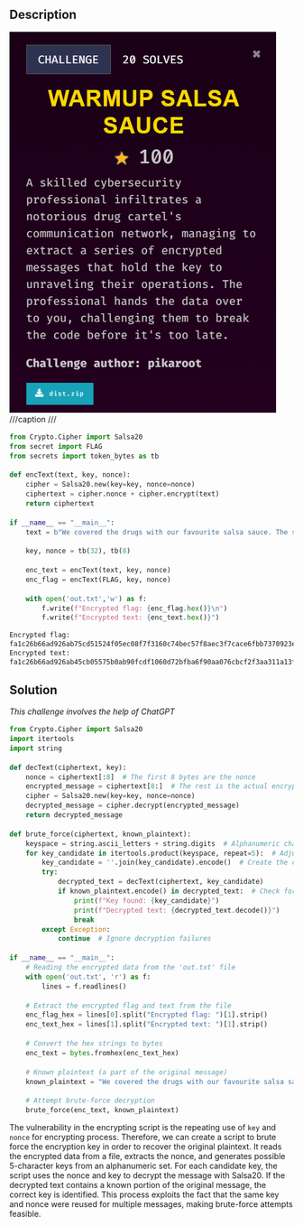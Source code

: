 ## Description
![](salsa1.png)
///caption
///

```python {title="wss.py"}
from Crypto.Cipher import Salsa20
from secret import FLAG
from secrets import token_bytes as tb

def encText(text, key, nonce):
    cipher = Salsa20.new(key=key, nonce=nonce)
    ciphertext = cipher.nonce + cipher.encrypt(text)
    return ciphertext

if __name__ == "__main__":
    text = b"We covered the drugs with our favourite salsa sauce. The stupid cops will not find it."

    key, nonce = tb(32), tb(8)

    enc_text = encText(text, key, nonce)
    enc_flag = encText(FLAG, key, nonce)

    with open('out.txt','w') as f:
        f.write(f"Encrypted flag: {enc_flag.hex()}\n")
        f.write(f"Encrypted text: {enc_text.hex()}")
```

```text {title="out.txt"}
Encrypted flag: fa1c26b66ad926ab75cd51524f05ec08f7f3160c74bec57f8aec3f7cace6fbb7370923e8c540673f657dada9e9540101d7f4dc0b6627f147fc47627a244c88b2ea6c3340
Encrypted text: fa1c26b66ad926ab45cb05575b0ab90fcdf1060d72bfba6f90aa076cbcf2f3aa311a13fc800638382570bcbee142001290f1d41d3761e315b91730663c2cd8e1fe7a25482ce0cd69745028635ef5dae54282f162e448fec5f6b0e7d8ff85
```

## Solution
*This challenge involves the help of ChatGPT*
```python {frame="none"}
from Crypto.Cipher import Salsa20
import itertools
import string

def decText(ciphertext, key):
    nonce = ciphertext[:8]  # The first 8 bytes are the nonce
    encrypted_message = ciphertext[8:]  # The rest is the actual encrypted message
    cipher = Salsa20.new(key=key, nonce=nonce)
    decrypted_message = cipher.decrypt(encrypted_message)
    return decrypted_message

def brute_force(ciphertext, known_plaintext):
    keyspace = string.ascii_letters + string.digits  # Alphanumeric characters
    for key_candidate in itertools.product(keyspace, repeat=5):  # Adjust the length based on assumptions
        key_candidate = ''.join(key_candidate).encode()  # Create the candidate key
        try:
            decrypted_text = decText(ciphertext, key_candidate)
            if known_plaintext.encode() in decrypted_text:  # Check for known plaintext
                print(f"Key found: {key_candidate}")
                print(f"Decrypted text: {decrypted_text.decode()}")
                break
        except Exception:
            continue  # Ignore decryption failures

if __name__ == "__main__":
    # Reading the encrypted data from the 'out.txt' file
    with open('out.txt', 'r') as f:
        lines = f.readlines()

    # Extract the encrypted flag and text from the file
    enc_flag_hex = lines[0].split("Encrypted flag: ")[1].strip()
    enc_text_hex = lines[1].split("Encrypted text: ")[1].strip()

    # Convert the hex strings to bytes
    enc_text = bytes.fromhex(enc_text_hex)

    # Known plaintext (a part of the original message)
    known_plaintext = "We covered the drugs with our favourite salsa sauce."

    # Attempt brute-force decryption
    brute_force(enc_text, known_plaintext)
```
The vulnerability in the encrypting script is the repeating use of `key` and `nonce` for encrypting process. Therefore, we can create a script to brute force the encryption key in order to recover the original plaintext. It reads the encrypted data from a file, extracts the nonce, and generates possible 5-character keys from an alphanumeric set. For each candidate key, the script uses the nonce and key to decrypt the message with Salsa20. If the decrypted text contains a known portion of the original message, the correct key is identified. This process exploits the fact that the same key and nonce were reused for multiple messages, making brute-force attempts feasible.
